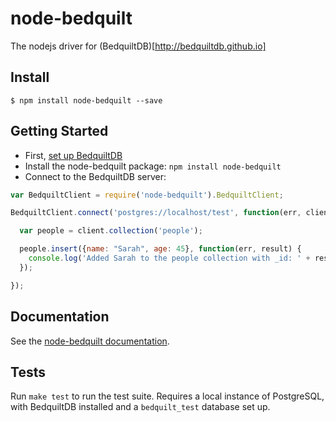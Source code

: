 node-bedquilt
=============

The nodejs driver for (BedquiltDB)[http://bedquiltdb.github.io]


## Install

```
$ npm install node-bedquilt --save
```


## Getting Started

- First, [set up BedquiltDB](http://bedquiltdb.readthedocs.org/en/latest/getting_started/)
- Install the node-bedquilt package: `npm install node-bedquilt`
- Connect to the BedquiltDB server:
```javascript
var BedquiltClient = require('node-bedquilt').BedquiltClient;

BedquiltClient.connect('postgres://localhost/test', function(err, client) {

  var people = client.collection('people');

  people.insert({name: "Sarah", age: 45}, function(err, result) {
    console.log('Added Sarah to the people collection with _id: ' + result);
  });

});
```

## Documentation

See the [node-bedquilt documentation](http://node-bedquilt.readthedocs.org/en/latest).


## Tests

Run `make test` to run the test suite. Requires a local instance of PostgreSQL, with BedquiltDB installed and
a `bedquilt_test` database set up.
